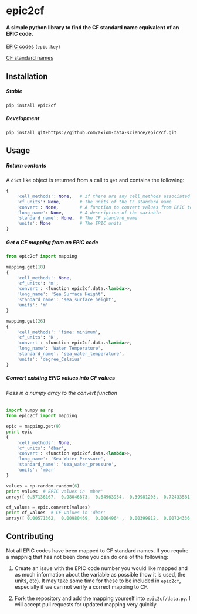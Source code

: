 # epic2cf

#### A simple python library to find the CF standard name equivalent of an EPIC code.

[EPIC codes](https://www.pmel.noaa.gov/epic/download/#epic-programs) (`epic.key`)

[CF standard names](http://cfconventions.org/Data/cf-standard-names/28/build/cf-standard-name-table.html)


## Installation

##### Stable

    pip install epic2cf

##### Development

    pip install git+https://github.com/axiom-data-science/epic2cf.git


## Usage


##### Return contents

A `dict` like object is returned from a call to `get` and contains the following:
```python
{
    'cell_methods': None,   # If there are any cell_methods associated with this variable
    'cf_units': None,       # The units of the CF standard name
    'convert': None,        # A function to convert values from EPIC to CF
    'long_name': None,      # A description of the variable
    'standard_name': None,  # The CF standard_name
    'units': None           # The EPIC units
}
```

##### Get a CF mapping from an EPIC code

```python
from epic2cf import mapping

mapping.get(18)
{
    'cell_methods': None,
    'cf_units': 'm',
    'convert': <function epic2cf.data.<lambda>>,
    'long_name': 'Sea Surface Height',
    'standard_name': 'sea_surface_height',
    'units': 'm'
}

mapping.get(26)
{
    'cell_methods': 'time: minimum',
    'cf_units': 'K',
    'convert': <function epic2cf.data.<lambda>>,
    'long_name': 'Water Temperature',
    'standard_name': 'sea_water_temperature',
    'units': 'degree_Celsius'
}
```

##### Convert existing EPIC values into CF values

###### Pass in a numpy array to the convert function

```python
import numpy as np
from epic2cf import mapping

epic = mapping.get(9)
print epic
{
    'cell_methods': None,
    'cf_units': 'dbar',
    'convert': <function epic2cf.data.<lambda>>,
    'long_name': 'Sea Water Pressure',
    'standard_name': 'sea_water_pressure',
    'units': 'mbar'
}

values = np.random.random(6)
print values  # EPIC values in 'mbar'
array([ 0.57136167,  0.98046873,  0.64963954,  0.39981203,  0.72433581, 0.16820297])

cf_values = epic.convert(values)
print cf_values  # CF values in 'dbar'
array([ 0.00571362,  0.00980469,  0.0064964 ,  0.00399812,  0.00724336, 0.00168203])
```

## Contributing

Not all EPIC codes have been mapped to CF standard names.  If you require
a mappnig that has not been done you can do one of the following:

1.  Create an issue with the EPIC code number you would like mapped and as much
information about the variable as possible (how it is used, the units, etc).
It may take some time for these to be included in `epic2cf`, especially if we
can not verify a correct mapping to CF.

2. Fork the repository and add the mapping yourself into `epic2cf/data.py`.
I will accept pull requests for updated mapping very quickly.
